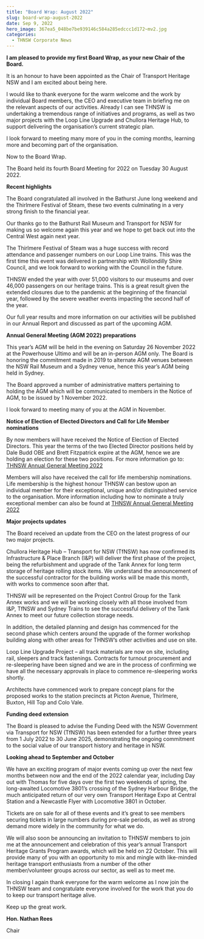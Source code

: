 ```yaml
---
title: "Board Wrap: August 2022"
slug: board-wrap-august-2022
date: Sep 9, 2022
hero_image: 367ea5_048be7be939146c584a285edccc1d172~mv2.jpg
categories:
  - THNSW Corporate News
---
```



**I am pleased to provide my first Board Wrap, as your new Chair of the Board.**

It is an honour to have been appointed as the Chair of Transport Heritage NSW and I am excited about being here.

I would like to thank everyone for the warm welcome and the work by individual Board members, the CEO and executive team in briefing me on the relevant aspects of our activities. Already I can see THNSW is undertaking a tremendous range of initiatives and programs, as well as two major projects with the Loop Line Upgrade and Chullora Heritage Hub, to support delivering the organisation’s current strategic plan.

I look forward to meeting many more of you in the coming months, learning more and becoming part of the organisation.

Now to the Board Wrap.

The Board held its fourth Board Meeting for 2022 on Tuesday 30 August 2022.

**Recent highlights**

The Board congratulated all involved in the Bathurst June long weekend and the Thirlmere Festival of Steam, these two events culminating in a very strong finish to the financial year.

Our thanks go to the Bathurst Rail Museum and Transport for NSW for making us so welcome again this year and we hope to get back out into the Central West again next year.

The Thirlmere Festival of Steam was a huge success with record attendance and passenger numbers on our Loop Line trains. This was the first time this event was delivered in partnership with Wollondilly Shire Council, and we look forward to working with the Council in the future.

THNSW ended the year with over 51,000 visitors to our museums and over 46,000 passengers on our heritage trains. This is a great result given the extended closures due to the pandemic at the beginning of the financial year, followed by the severe weather events impacting the second half of the year.

Our full year results and more information on our activities will be published in our Annual Report and discussed as part of the upcoming AGM.

**Annual General Meeting (AGM 2022) preparations**

This year’s AGM will be held in the evening on Saturday 26 November 2022 at the Powerhouse Ultimo and will be an in-person AGM only. The Board is honoring the commitment made in 2019 to alternate AGM venues between the NSW Rail Museum and a Sydney venue, hence this year’s AGM being held in Sydney.

The Board approved a number of administrative matters pertaining to holding the AGM which will be communicated to members in the Notice of AGM, to be issued by 1 November 2022.

I look forward to meeting many of you at the AGM in November.

**Notice of Election of Elected Directors and Call for Life Member nominations**

By now members will have received the Notice of Election of Elected Directors. This year the terms of the two Elected Director positions held by Dale Budd OBE and Brett Fitzpatrick expire at the AGM, hence we are holding an election for these two positions. For more information go to: [THNSW Annual General Meeting 2022](https://www.thnsw.com.au/agm-2022)

Members will also have received the call for life membership nominations. Life membership is the highest honour THNSW can bestow upon an individual member for their exceptional, unique and/or distinguished service to the organisation. More information including how to nominate a truly exceptional member can also be found at [THNSW Annual General Meeting 2022](https://www.thnsw.com.au/agm-2022)

**Major projects updates**

The Board received an update from the CEO on the latest progress of our two major projects.

Chullora Heritage Hub – Transport for NSW (TfNSW) has now confirmed its Infrastructure & Place Branch (I&P) will deliver the first phase of the project, being the refurbishment and upgrade of the Tank Annex for long term storage of heritage rolling stock items. We understand the announcement of the successful contractor for the building works will be made this month, with works to commence soon after that.

THNSW will be represented on the Project Control Group for the Tank Annex works and we will be working closely with all those involved from I&P, TfNSW and Sydney Trains to see the successful delivery of the Tank Annex to meet our future collection storage needs.

In addition, the detailed planning and design has commenced for the second phase which centers around the upgrade of the former workshop building along with other areas for THNSW’s other activities and use on site.

Loop Line Upgrade Project – all track materials are now on site, including rail, sleepers and track fastenings. Contracts for turnout procurement and re-sleepering have been signed and we are in the process of confirming we have all the necessary approvals in place to commence re-sleepering works shortly.

Architects have commenced work to prepare concept plans for the proposed works to the station precincts at Picton Avenue, Thirlmere, Buxton, Hill Top and Colo Vale.

**Funding deed extension**

The Board is pleased to advise the Funding Deed with the NSW Government via Transport for NSW (TfNSW) has been extended for a further three years from 1 July 2022 to 30 June 2025, demonstrating the ongoing commitment to the social value of our transport history and heritage in NSW.

**Looking ahead to September and October**

We have an exciting program of major events coming up over the next few months between now and the end of the 2022 calendar year, including Day out with Thomas for five days over the first two weekends of spring, the long-awaited Locomotive 3801’s crossing of the Sydney Harbour Bridge, the much anticipated return of our very own Transport Heritage Expo at Central Station and a Newcastle Flyer with Locomotive 3801 in October.

Tickets are on sale for all of these events and it’s great to see members securing tickets in large numbers during pre-sale periods, as well as strong demand more widely in the community for what we do.

We will also soon be announcing an invitation to THNSW members to join me at the announcement and celebration of this year’s annual Transport Heritage Grants Program awards, which will be held on 22 October. This will provide many of you with an opportunity to mix and mingle with like-minded heritage transport enthusiasts from a number of the other member/volunteer groups across our sector, as well as to meet me.

In closing I again thank everyone for the warm welcome as I now join the THNSW team and congratulate everyone involved for the work that you do to keep our transport heritage alive.

Keep up the great work.

**Hon. Nathan Rees**

Chair
